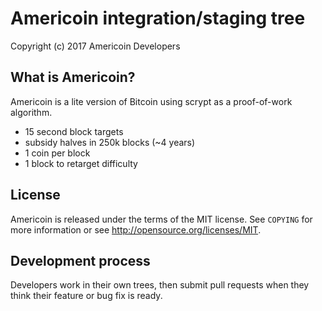Americoin integration/staging tree
================================


Copyright (c) 2017 Americoin Developers


What is Americoin?
----------------

Americoin is a lite version of Bitcoin using scrypt as a proof-of-work algorithm.
 - 15 second block targets
 - subsidy halves in 250k blocks (~4 years)
 - 1 coin per block
 - 1 block to retarget difficulty


License
-------

Americoin is released under the terms of the MIT license. See `COPYING` for more
information or see http://opensource.org/licenses/MIT.

Development process
-------------------

Developers work in their own trees, then submit pull requests when they think
their feature or bug fix is ready.





